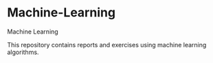 # Machine-Learning
Machine Learning

This repository contains reports and exercises using machine learning algorithms.
